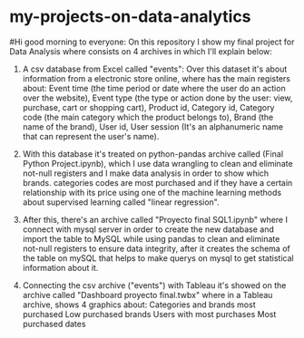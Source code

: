 # my-projects-on-data-analytics
#Hi good morning to everyone:
On this repository I show my final project for Data Analysis where consists on 4 archives in which I'll explain below: 
1. A csv database from Excel called "events": Over this dataset it's about information from a electronic store online, where has the main registers about:
Event time (the time period or date where the user do an action over the website),
Event type (the type or action done by the user: view, purchase, cart or shopping cart),
Product id,
Category id,
Category code (the main category which the product belongs to),
Brand (the name of the brand),
User id,
User session (It's an alphanumeric name that can represent the user's name).

2. With this database it's treated on python-pandas archive called (Final Python Project.ipynb), which I use data wrangling to clean and eliminate not-null registers
and I make data analysis in order to show which brands. categories codes are most purchased and if they have a certain relationship with its price using
one of the machine learning methods about supervised learning called "linear regression".

3. After this, there's an archive called "Proyecto final SQL1.ipynb" where I connect with mysql server in order to create the new database and import the table to MySQL
while using pandas to clean and eliminate not-null registers to ensure data integrity, after it creates the schema of the table on mySQL that helps to make querys on
mysql to get statistical information about it.

4. Connecting the csv archive ("events") with Tableau it's showed on the archive called "Dashboard proyecto final.twbx" where in a Tableau archive, shows 4 graphics about:
Categories and brands most purchased
Low purchased brands
Users with most purchases
Most purchased dates
